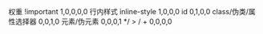 权重
!important  1,0,0,0,0
行内样式 inline-style  1,0,0,0
id              0,1,0,0
class/伪类/属性选择器      0,0,1,0
元素/伪元素      0,0,0,1
 */ > / +       0,0,0,0
